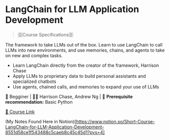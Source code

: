 # LangChain for LLM Application Development

> 🈴Course Specifications🈴
> 

The framework to take LLMs out of the box. Learn to use LangChain to call LLMs into new environments, and use memories, chains, and agents to take on new and complex tasks.

- Learn LangChain directly from the creator of the framework, Harrison Chase
- Apply LLMs to proprietary data to build personal assistants and specialized chatbots
- Use agents, chained calls, and memories to expand your use of LLMs

🔰 Begginer | 🧑‍🏫 Harrison Chase, Andrew Ng | 📜 **Prerequisite recommendation:** Basic Python

[🔗 Course Link ](https://learn.deeplearning.ai/courses/langchain/lesson/1/introduction) 

(My Notes Found Here in Notion)[https://www.notion.so/Short-Course-LangChain-for-LLM-Application-Development-8551d58ce1f543488c5caeb8c45c45d1?pvs=4]
